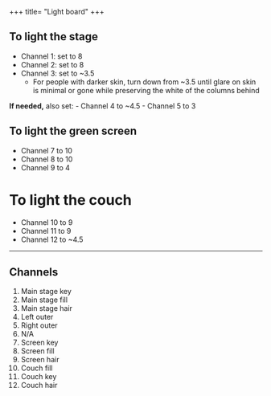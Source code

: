 +++
title= "Light board"
+++

## To light the stage
  - Channel 1: set to 8
  - Channel 2: set to 8
  - Channel 3: set to ~3.5
    - For people with darker skin, turn down from ~3.5 until glare on skin is minimal or gone while preserving the white of the columns behind
  
  **If needed,** also set:
    - Channel 4 to ~4.5
    - Channel 5 to 3

## To light the green screen
  - Channel 7 to 10
  - Channel 8 to 10
  - Channel 9 to 4
  
# To light the couch
  - Channel 10 to 9
  - Channel 11 to 9
  - Channel 12 to ~4.5
  
---

## Channels
  1. Main stage key
  2. Main stage fill
  3. Main stage hair
  4. Left outer
  5. Right outer
  6. N/A
  7. Screen key
  8. Screen fill
  9. Screen hair
  10. Couch fill
  11. Couch key
  12. Couch hair
